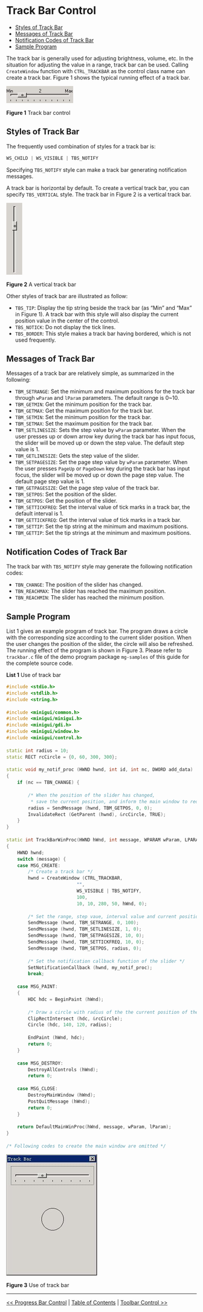 # Track Bar Control

- [Styles of Track Bar](#styles-of-track-bar)
- [Messages of Track Bar](#messages-of-track-bar)
- [Notification Codes of Track Bar](#notification-codes-of-track-bar)
- [Sample Program](#sample-program)


The track bar is generally used for adjusting brightness, volume, etc. In the
situation for adjusting the value in a range, track bar can be used. Calling
`CreateWindow` function with `CTRL_TRACKBAR` as the control class name can
create a track bar. Figure 1 shows the typical running effect of a track bar.

![alt](figures/26.1.jpeg)

__Figure 1__ Track bar control

## Styles of Track Bar

The frequently used combination of styles for a track bar is:

```cpp
WS_CHILD | WS_VISIBLE | TBS_NOTIFY
```

Specifying `TBS_NOTIFY` style can make a track bar generating notification
messages.

A track bar is horizontal by default. To create a vertical track bar, you can
specify `TBS_VERTICAL` style. The track bar in Figure 2 is a vertical track
bar.

![alt](figures/26.2.jpeg)

__Figure 2__ A vertical track bar

Other styles of track bar are illustrated as follow:
- `TBS_TIP`: Display the tip string beside the track bar (as “Min” and “Max” in
Figure 1). A track bar with this style will also display the current position
value in the center of the control.
- `TBS_NOTICK`: Do not display the tick lines.
- `TBS_BORDER`: This style makes a track bar having bordered, which is not used
frequently.

## Messages of Track Bar

Messages of a track bar are relatively simple, as summarized in the following:
- `TBM_SETRANGE`: Set the minimum and maximum positions for the track bar
through `wParam` and `lParam` parameters. The default range is 0~10.
- `TBM_GETMIN`: Get the minimum position for the track bar.
- `TBM_GETMAX`: Get the maximum position for the track bar.
- `TBM_SETMIN`: Set the minimum position for the track bar.
- `TBM_SETMAX`: Set the maximum position for the track bar.
- `TBM_SETLINESIZE`: Sets the step value by `wParam` parameter. When the user
presses up or down arrow key during the track bar has input focus, the slider
will be moved up or down the step value. The default step value is 1.
- `TBM_GETLINESIZE`: Gets the step value of the slider.
- `TBM_SETPAGESIZE`: Set the page step value by `wParam` parameter. When the
user presses `PageUp` or `PageDown` key during the track bar has input focus,
the slider will be moved up or down the page step value. The default page step
value is 1.
- `TBM_GETPAGESIZE`: Get the page step value of the track bar.
- `TBM_SETPOS`: Set the position of the slider.
- `TBM_GETPOS`: Get the position of the slider.
- `TBM_SETTICKFREQ`: Set the interval value of tick marks in a track bar, the
default interval is 1.
- `TBM_GETTICKFREQ`: Get the interval value of tick marks in a track bar.
- `TBM_SETTIP`: Set the tip string at the minimum and maximum positions.
- `TBM_GETTIP`: Set the tip strings at the minimum and maximum positions.

## Notification Codes of Track Bar

The track bar with `TBS_NOTIFY` style may generate the following notification
codes:
- `TBN_CHANGE`: The position of the slider has changed.
- `TBN_REACHMAX`: The slider has reached the maximum position.
- `TBN_REACHMIN`: The slider has reached the minimum position.

## Sample Program

List 1 gives an example program of track bar. The program draws a circle with
the corresponding size according to the current slider position. When the user
changes the position of the slider, the circle will also be refreshed. The
running effect of the program is shown in Figure 3. Please refer to `trackbar.c`
file of the demo program package `mg-samples` of this guide for the complete
source code.

__List 1__ Use of track bar

```cpp
#include <stdio.h>
#include <stdlib.h>
#include <string.h>

#include <minigui/common.h>
#include <minigui/minigui.h>
#include <minigui/gdi.h>
#include <minigui/window.h>
#include <minigui/control.h>

static int radius = 10;
static RECT rcCircle = {0, 60, 300, 300};

static void my_notif_proc (HWND hwnd, int id, int nc, DWORD add_data)
{
    if (nc == TBN_CHANGE) {

        /* When the position of the slider has changed,
         * save the current position, and inform the main window to redraw */
        radius = SendMessage (hwnd, TBM_GETPOS, 0, 0);
        InvalidateRect (GetParent (hwnd), &rcCircle, TRUE);
    }
}

static int TrackBarWinProc(HWND hWnd, int message, WPARAM wParam, LPARAM lParam)
{
    HWND hwnd;
    switch (message) {
    case MSG_CREATE:
        /* Create a track bar */
        hwnd = CreateWindow (CTRL_TRACKBAR,
                          "",
                          WS_VISIBLE | TBS_NOTIFY,
                          100,
                          10, 10, 280, 50, hWnd, 0);

        /* Set the range, step vaue, interval value and current position */
        SendMessage (hwnd, TBM_SETRANGE, 0, 100);
        SendMessage (hwnd, TBM_SETLINESIZE, 1, 0);
        SendMessage (hwnd, TBM_SETPAGESIZE, 10, 0);
        SendMessage (hwnd, TBM_SETTICKFREQ, 10, 0);
        SendMessage (hwnd, TBM_SETPOS, radius, 0);

        /* Set the notification callback function of the slider */
        SetNotificationCallback (hwnd, my_notif_proc);
        break;

    case MSG_PAINT:
    {
        HDC hdc = BeginPaint (hWnd);

        /* Draw a circle with radius of the the current position of the slider */
        ClipRectIntersect (hdc, &rcCircle);
        Circle (hdc, 140, 120, radius);

        EndPaint (hWnd, hdc);
        return 0;
    }

    case MSG_DESTROY:
        DestroyAllControls (hWnd);
        return 0;

    case MSG_CLOSE:
        DestroyMainWindow (hWnd);
        PostQuitMessage (hWnd);
        return 0;
    }

    return DefaultMainWinProc(hWnd, message, wParam, lParam);
}

/* Following codes to create the main window are omitted */
```

![alt](figures/26.3.jpeg)

__Figure 3__ Use of track bar

----

[&lt;&lt; Progress Bar Control](MiniGUIProgGuidePart6Chapter07.md) |
[Table of Contents](README.md) |
[Toolbar Control &gt;&gt;](MiniGUIProgGuidePart6Chapter09.md)

[Release Notes for MiniGUI 3.2]: /supplementary-docs/Release-Notes-for-MiniGUI-3.2.md
[Release Notes for MiniGUI 4.0]: /supplementary-docs/Release-Notes-for-MiniGUI-4.0.md
[Showing Text in Complex or Mixed Scripts]: /supplementary-docs/Showing-Text-in-Complex-or-Mixed-Scripts.md
[Supporting and Using Extra Input Messages]: /supplementary-docs/Supporting-and-Using-Extra-Input-Messages.md
[Using CommLCD NEWGAL Engine and Comm IAL Engine]: /supplementary-docs/Using-CommLCD-NEWGAL-Engine-and-Comm-IAL-Engine.md
[Using Enhanced Font Interfaces]: /supplementary-docs/Using-Enhanced-Font-Interfaces.md
[Using Images and Fonts on System without File System]: /supplementary-docs/Using-Images-and-Fonts-on-System-without-File-System.md
[Using SyncUpdateDC to Reduce Screen Flicker]: /supplementary-docs/Using-SyncUpdateDC-to-Reduce-Screen-Flicker.md
[Writing DRM Engine Driver for Your GPU]: /supplementary-docs/Writing-DRM-Engine-Driver-for-Your-GPU.md
[Writing MiniGUI Apps for 64-bit Platforms]: /supplementary-docs/Writing-MiniGUI-Apps-for-64-bit-Platforms.md

[Quick Start]: /user-manual/MiniGUIUserManualQuickStart.md
[Building MiniGUI]: /user-manual/MiniGUIUserManualBuildingMiniGUI.md
[Compile-time Configuration]: /user-manual/MiniGUIUserManualCompiletimeConfiguration.md
[Runtime Configuration]: /user-manual/MiniGUIUserManualRuntimeConfiguration.md
[Tools]: /user-manual/MiniGUIUserManualTools.md
[Feature List]: /user-manual/MiniGUIUserManualFeatureList.md

[MiniGUI Overview]: /MiniGUI-Overview.md
[MiniGUI User Manual]: /user-manual/README.md
[MiniGUI Programming Guide]: /programming-guide/README.md
[MiniGUI Porting Guide]: /porting-guide/README.md
[MiniGUI Supplementary Documents]: /supplementary-docs/README.md
[MiniGUI API Reference Manuals]: /api-reference/README.md

[MiniGUI Official Website]: http://www.minigui.com
[Beijing FMSoft Technologies Co., Ltd.]: https://www.fmsoft.cn
[FMSoft Technologies]: https://www.fmsoft.cn
[HarfBuzz]: https://www.freedesktop.org/wiki/Software/HarfBuzz/
